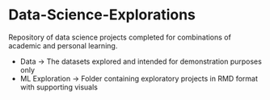 # Data-Science-Explorations
Repository of data science projects completed for combinations of academic and personal learning. <br>
  - Data -> The datasets explored and intended for demonstration purposes only <br>
  - ML Exploration -> Folder containing exploratory projects in RMD format with supporting visuals
